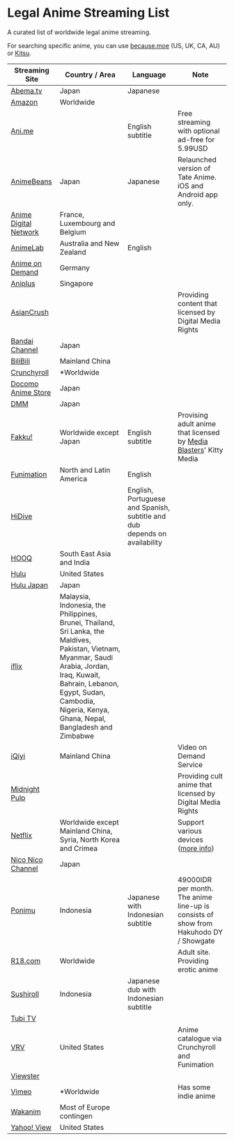 # Legal Anime Streaming List
A curated list of worldwide legal anime streaming.

For searching specific anime, you can use [because.moe](http://because.moe/) (US, UK, CA, AU) or [Kitsu](https://kitsu.io/anime).

| Streaming Site  | Country / Area  | Language |  Note  |
| ------------ | -------------- | ------------------ | ------------------ |
| [Abema.tv](https://abema.tv/) | Japan |Japanese||
| [Amazon](http://amazon.com) | Worldwide |||
| [Ani.me](https://ani.me/) | | English subtitle | Free streaming with optional ad-free for 5.99USD |
|[AnimeBeans](https://www.animebeans.com/)|Japan|Japanese|Relaunched version of Tate Anime. iOS and Android app only.|
| [Anime Digital Network]( https://animedigitalnetwork.fr/ ) | France, Luxembourg and Belgium |         ||
|[AnimeLab](https://www.animelab.com)|Australia and New Zealand|English||
| [Anime on Demand](https://www.anime-on-demand.de/)  | Germany |         ||
| [Aniplus](https://www.aniplus-asia.com/vod/)| Singapore      |         ||
|[AsianCrush](https://www.asiancrush.com)|||Providing content that licensed by Digital Media Rights|
|[Bandai Channel](http://www.b-ch.com/)|Japan|||
| [BiliBili](https://www.bilibili.com/) | Mainland China |         ||
| [Crunchyroll](http://www.crunchyroll.com/)           | *Worldwide |         ||
|[Docomo Anime Store](https://anime.dmkt-sp.jp/)|Japan|||
|[DMM](http://www.dmm.com/digital/videomarket/anime/)| Japan|||
| [Fakku!](https://www.fakku.net/anime)|Worldwide except Japan|English subtitle|Provising adult anime that licensed by [Media Blasters](http://media-blasters.com/)' Kitty Media|
| [Funimation](https://www.funimation.com/) |North and Latin America|English||
| [HiDive](http://hidive.com/)                         |                | English, Portuguese and Spanish, subtitle and dub depends on availability ||
|[HOOQ](https://www.hooq.tv/welcome)|South East Asia and India|||
| [Hulu]( https://www.hulu.com/)                      | United States |         ||
|[Hulu Japan](https://www.happyon.jp/)|Japan|||
| [iflix]( https://www.iflix.com/ )                   | Malaysia, Indonesia, the Philippines, Brunei, Thailand, Sri Lanka, the  Maldives, Pakistan, Vietnam, Myanmar, Saudi Arabia, Jordan, Iraq,  Kuwait, Bahrain, Lebanon, Egypt, Sudan, Cambodia, Nigeria, Kenya, Ghana, Nepal, Bangladesh and Zimbabwe |         ||
|[iQiyi](http://www.iqiyi.com/)|Mainland China||Video on Demand Service|
|[Midnight Pulp](http://www.midnightpulp.com/browse/anime/)|||Providing cult anime that licensed by Digital Media Rights|
| [Netflix](https://netflix.com)         | Worldwide except Mainland China, Syria, North Korea and Crimea |         |Support various devices ([more info](https://en.wikipedia.org/wiki/List_of_Netflix-compatible_devices))|
| [Nico Nico Channel]( ch.nicovideo.jp )               | Japan |         ||
| [Ponimu](http://ponimu.com/)                         | Indonesia      | Japanese with Indonesian subtitle | 49000IDR per month. The anime line-up is consists of show from Hakuhodo DY / Showgate|
| [R18.com](https://r18.com) | Worldwide |  |Adult site. Providing erotic anime|
|[Sushiroll](http://sushiroll.co.id/)|Indonesia|Japanese dub with Indonesian subtitle||
|[Tubi TV](https://tubitv.com/)||||
| [VRV](https://vrv.co/)                               | United States  |  |Anime catalogue via Crunchyroll and Funimation|
| [Viewster](https://www.viewster.com/genre/58/anime/) |                |         ||
| [Vimeo](https://vimeo.com/) | *Worldwide |  |Has some indie anime|
|[Wakanim](http://www.wakanim.tv/fr/v2)|Most of Europe contingen|||
| [Yahoo! View](http://view.yahoo.com/browse/tv/genre/anime) | United States |         ||
